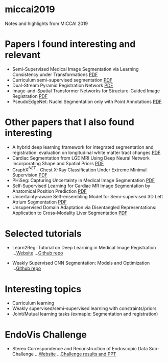 # miccai2019
Notes and highlights from MICCAI 2019

# Papers I found interesting and relevant

* Semi-Supervised Medical Image Segmentation via Learning Consistency under Transformations [PDF](https://arxiv.org/pdf/1911.01218.pdf)
* Curriculum semi-supervised segmentation [PDF](https://arxiv.org/pdf/1904.05236.pdf)
* Dual-Stream Pyramid Registration Network [PDF](https://arxiv.org/pdf/1909.11966.pdf)
* Image-and-Spatial Transformer Networks for Structure-Guided Image Registration [PDF](https://arxiv.org/pdf/1907.09200.pdf)
* PseudoEdgeNet: Nuclei Segmentation only with Point Annotations [PDF](https://arxiv.org/pdf/1906.02924.pdf)

# Other papers that I also found interesting

* A hybrid deep learning framework for integrated segmentation and registration: evaluation on longitudinal white matter tract changes [PDF](https://arxiv.org/pdf/1908.10221.pdf)
* Cardiac Segmentation from LGE MRI Using Deep Neural Network Incorporating Shape and Spatial Priors [PDF](https://arxiv.org/pdf/1906.07347.pdf)
* GraphX$^{NET}-$ Chest X-Ray Classification Under Extreme Minimal Supervision [PDF](https://arxiv.org/pdf/1907.10085.pdf)
* PHiSeg: Capturing Uncertainty in Medical Image Segmentation [PDF](https://arxiv.org/pdf/1906.04045.pdf)
* Self-Supervised Learning for Cardiac MR Image Segmentation by Anatomical Position Prediction [PDF](https://arxiv.org/pdf/1907.02757.pdf)
* Uncertainty-aware Self-ensembling Model for Semi-supervised 3D Left Atrium Segmentation [PDF](https://arxiv.org/pdf/1907.07034.pdf)
* Unsupervised Domain Adaptation via Disentangled Representations: Application to Cross-Modality Liver Segmentation [PDF](https://arxiv.org/pdf/1907.13590.pdf)

# Selected tutorials

* Learn2Reg: Tutorial on Deep Learning in Medical Image Registration 
...[Website](https://learn2reg.github.io/)
...[Github repo](https://github.com/learn2reg/tutorials2019)

* Weakly Supervised CNN Segmentation: Models and Optimization
...[Github repo](https://github.com/LIVIAETS/miccai_weakly_supervised_tutorial)

# Interesting topics

* Curriculum learning
* Weakly supervised/semi-supervised learning with constraints/priors
* Joint/Mutual learning tasks (exmaple: Segmentation and registration)

# EndoVis Challenge

* Stereo Correspondence and Reconstruction of Endoscopic Data Sub-Challenge
...[Website](https://endovissub2019-scared.grand-challenge.org/)
...[Challenge results and PPT](https://intusurg.ent.box.com/s/lifqkwjk2lc56w6lim4eribeg68jxxz1)